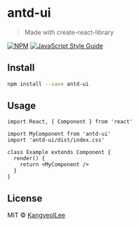 # antd-ui

> Made with create-react-library

[![NPM](https://img.shields.io/npm/v/antd-ui.svg)](https://www.npmjs.com/package/antd-ui) [![JavaScript Style Guide](https://img.shields.io/badge/code_style-standard-brightgreen.svg)](https://standardjs.com)

## Install

```bash
npm install --save antd-ui
```

## Usage

```tsx
import React, { Component } from 'react'

import MyComponent from 'antd-ui'
import 'antd-ui/dist/index.css'

class Example extends Component {
  render() {
    return <MyComponent />
  }
}
```

## License

MIT © [KangyeolLee](https://github.com/KangyeolLee)
